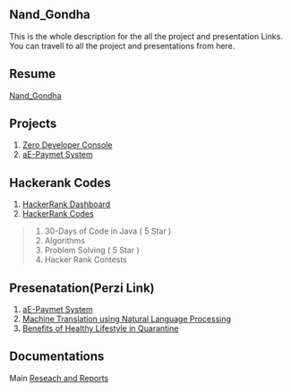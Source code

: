 ## Nand_Gondha
This is the whole description for the all the project and presentation Links. You can travell to all the project and presentations from here.

## Resume
[Nand_Gondha](https://github.com/nandG12/Resume-Nand_Gondha/blob/master/Nand%20Gondha_Resume.png)
<!--
For Website View
>[Nand_Gondha](https://www.canva.com/design/DAEBRHDgee4/sDYCZLJCSJU7t_AqFlP1uA/view?utm_content=DAEBRHDgee4&utm_campaign=designshare&utm_medium=link&utm_source=sharebutton)
-->

## Projects
1. [Zero Developer Console](https://github.com/nandG12/Zero-Developer-Console)
1. [aE-Paymet System](https://github.com/nandG12/aE-Payment-Lyber)

## Hackerank Codes
1. [HackerRank Dashboard](https://www.hackerrank.com/NandGondha)
1. [HackerRank Codes](https://github.com/nandG12/HackerRank_Code)
> 1. 30-Days of Code in Java ( 5 Star )
> 1. Algorithms
> 1. Problem Solving ( 5 Star )
> 1. Hacker Rank Contests

## Presenatation(Perzi Link)
1. [aE-Paymet System](https://prezi.com/view/6Rif2LGZugiHgTqvkDBZ/)
1. [Machine Translation using Natural Language Processing](https://prezi.com/view/sY9cCFJyxSgi5JdT7L71/)
1. [Benefits of Healthy Lifestyle in Quarantine](https://prezi.com/view/1HHg2aEQ5aBqmlxTKFVT/)

## Documentations
Main [Reseach and Reports](https://github.com/nandG12/Resume-Nand_Gondha/tree/master/Documentations)
